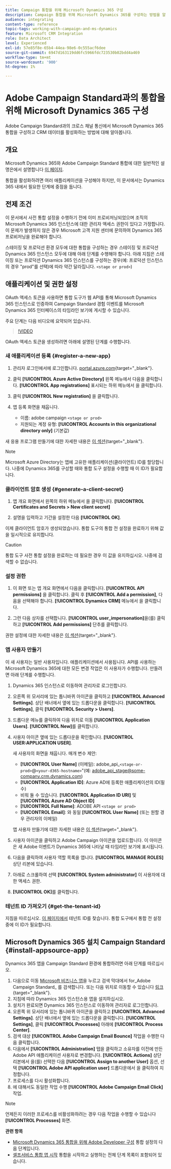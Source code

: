 ```yaml
---
title: Campaign 통합을 위해 Microsoft Dynamics 365 구성
description: Campaign 통합을 위해 Microsoft Dynamics 365를 구성하는 방법을 알아봅니다.
audience: integrating
content-type: reference
topic-tags: working-with-campaign-and-ms-dynamics
feature: Microsoft CRM Integration
role: Data Architect
level: Experienced
exl-id: 57e85f8e-65b4-44ea-98e6-0c555acf6dee
source-git-commit: 6947d163119dd6fc5966fdc723530b02bdd4a469
workflow-type: tm+mt
source-wordcount: '900'
ht-degree: 1%

---
```


# Adobe Campaign Standard과의 통합을 위해 Microsoft Dynamics 365 구성

Adobe Campaign Standard과의 크로스 채널 통신에서 Microsoft Dynamics 365 통합을 구성하고 CRM 데이터를 활성화하는 방법에 대해 알아봅니다.

## 개요

Microsoft Dynamics 365와 Adobe Campaign Standard 통합에 대한 일반적인 설명은에서 설명합니다 [이 페이지](../../integrating/using/d365-acs-get-started.md).

통합을 활성화하려면 여러 애플리케이션을 구성해야 하지만, 이 문서에서는 Dynamics 365 내에서 필요한 단계에 중점을 둡니다.

## 전제 조건

이 문서에서 사전 통합 설정을 수행하기 전에 이미 프로비저닝되었으며 조직의 Microsoft Dynamics 365 인스턴스에 대한 관리자 액세스 권한이 있다고 가정합니다.  이 문제가 발생하지 않은 경우 Microsoft 고객 지원 센터에 문의하여 Dynamics 365 프로비저닝을 완료해야 합니다.

스테이징 및 프로덕션 환경 모두에 대한 통합을 구성하는 경우 스테이징 및 프로덕션 Dynamics 365 인스턴스 모두에 대해 아래 단계를 수행해야 합니다. 아래 지침은 스테이징 또는 프로덕션 Dynamics 365 인스턴스를 구성하는 경우(예: 프로덕션 인스턴스의 경우 &quot;prod&quot;를 선택)에 따라 약간 달라집니다. `<stage or prod>`)

## 애플리케이션 및 권한 설정

OAuth 액세스 토큰을 사용하면 통합 도구가 웹 API를 통해 Microsoft Dynamics 365 인스턴스로 인증하여 Campaign Standard 경험 이벤트를 Microsoft Dynamics 365 인터페이스의 타임라인 보기에 게시할 수 있습니다.

주요 단계는 다음 비디오에 요약되어 있습니다.

>[!VIDEO](https://video.tv.adobe.com/v/27637)

OAuth 액세스 토큰을 생성하려면 아래에 설명된 단계를 수행합니다.

### 새 애플리케이션 등록 {#register-a-new-app}

1. 관리자 로그인에서에 로그인합니다. [portal.azure.com](https://portal.azure.com){target="_blank"}.

1. 클릭 **[!UICONTROL Azure Active Directory]** 왼쪽 메뉴에서 다음을 클릭합니다. **[!UICONTROL App registrations]** 표시되는 하위 메뉴에서 을 클릭합니다.

1. 클릭 **[!UICONTROL New registration]** 을 클릭합니다.

1. 앱 등록 화면을 채웁니다.

   * 이름: adobe campaign `<stage or prod>`
   * 지원되는 계정 유형: **[!UICONTROL Accounts in this organizational directory only]** (기본값)

새 응용 프로그램 만들기에 대한 자세한 내용은 [이 섹션](https://docs.microsoft.com/en-us/azure/active-directory/develop/quickstart-register-app){target="_blank"}.

>[!NOTE]
>
>Microsoft Azure Directory는 앱에 고유한 애플리케이션(클라이언트) ID를 할당합니다. 나중에 Dynamics 365를 구성할 때와 통합 도구 설정을 수행할 때 이 ID가 필요합니다.

### 클라이언트 암호 생성 {#generate-a-client-secret}

1. 앱 개요 화면에서 왼쪽의 하위 메뉴에서 을 클릭합니다. **[!UICONTROL Certificates and Secrets > New client secret]**

1. 설명을 입력하고 기간을 설정한 다음 **[!UICONTROL OK]**.

이제 클라이언트 암호가 생성되었습니다. 통합 도구의 통합 전 설정을 완료하기 위해 값을 일시적으로 유지합니다.

>[!CAUTION]
>
>통합 도구 사전 통합 설정을 완료하는 데 필요한 경우 이 값을 유지하십시오. 나중에 검색할 수 없습니다.


### 설정 권한

1. 이 화면 또는 앱 개요 화면에서 다음을 클릭합니다. **[!UICONTROL API permissions]** 을 클릭합니다.  클릭 후 **[!UICONTROL Add a permission]**, 다음을 선택해야 합니다. **[!UICONTROL Dynamics CRM]** 메뉴에서 을 클릭합니다.

1. 그런 다음 상자를 선택합니다. **[!UICONTROL user_impersonation]**&#x200B;을(를) 클릭하고 **[!UICONTROL Add permissions]** 단추를 클릭합니다.

권한 설정에 대한 자세한 내용은 [이 섹션](https://docs.microsoft.com/en-us/azure/active-directory/develop/quickstart-configure-app-access-web-apis#add-permissions-to-access-web-apis){target="_blank"}.

### 앱 사용자 만들기

이 새 사용자는 일반 사용자입니다. 애플리케이션에서 사용됩니다. API를 사용하는 Microsoft Dynamics 365에 대한 모든 변경 작업은 이 사용자가 수행합니다. 만들려면 아래 단계를 수행합니다.

1. Dynamics 365 인스턴스로 이동하여 관리자로 로그인합니다.

1. 오른쪽 위 모서리에 있는 톱니바퀴 아이콘을 클릭하고 **[!UICONTROL Advanced Settings]**. 상단 배너에서 옆에 있는 드롭다운을 클릭합니다. **[!UICONTROL Settings]**, 클릭 **[!UICONTROL Security > Users]**.

1. 드롭다운 메뉴를 클릭하여 다음 위치로 이동 **[!UICONTROL Application Users]**. **[!UICONTROL New]**&#x200B;를 클릭합니다.

1. 사용자 아이콘 옆에 있는 드롭다운을 확인합니다. **[!UICONTROL USER:APPLICATION USER]**.

   새 사용자의 화면을 채웁니다.  매개 변수 제안:

   * **[!UICONTROL User Name]** (이메일): adobe_api_`<stage-or-prod>`@`<your-d365-hostname>`&quot;(예: adobe_api_stage@some-company.crm.dynamics.com)
   * **[!UICONTROL Application ID]**: Azure AD에 등록한 애플리케이션의 ID(필수)
   * 비워 둘 수 있습니다. **[!UICONTROL Application ID URI]** 및 **[!UICONTROL Azure AD Object ID]**
   * **[!UICONTROL Full Name]**: ADOBE API `<stage or prod>`
   * **[!UICONTROL Email]**: 와 동일 **[!UICONTROL User Name]** (또는 원할 경우 관리자의 이메일)

   앱 사용자 만들기에 대한 자세한 내용은 [이 섹션](https://docs.microsoft.com/en-gb/power-platform/admin/create-users-assign-online-security-roles#create-an-application-user){target="_blank"}.

1. 사용자 아이콘을 클릭하고 Adobe Campaign 아이콘을 업로드합니다. 이 아이콘은 새 Adobe 이벤트가 Dynamics 365에 나타날 때 타임라인 보기에 표시됩니다.

1. 다음을 클릭하여 사용자 역할 목록을 엽니다. **[!UICONTROL MANAGE ROLES]** 상단 리본에 있습니다.

1. 아래로 스크롤하여 선택 **[!UICONTROL System administrator]** 이 사용자에 대한 액세스 권한.

1. **[!UICONTROL OK]**&#x200B;를 클릭합니다.

### 테넌트 ID 가져오기 {#get-the-tenant-id}

지침을 따르십시오. [이 페이지에서](https://docs.microsoft.com/en-us/onedrive/find-your-office-365-tenant-id) 테넌트 ID를 찾습니다.  통합 도구에서 통합 전 설정 중에 이 ID가 필요합니다.

## Microsoft Dynamics 365 설치 Campaign Standard {#install-appsource-app}

Dynamics 365 앱을 Campaign Standard 환경에 통합하려면 아래 단계를 따르십시오.

1. 다음으로 이동 [Microsoft 비즈니스 앱](https://appsource.microsoft.com/en-us/marketplace/apps)을 누르고 검색 막대에서 for_Adobe Campaign Standard_ 를 검색합니다.
또는 다음 위치로 이동할 수 있습니다 [링크](https://appsource.microsoft.com/en-us/product/dynamics-365/adobe.adobe_campaign_d365?tab=Overview){target="_blank"}.
1. 지침에 따라 Dynamics 365 인스턴스용 앱을 설치하십시오.
1. 설치가 완료되면 Dynamics 365 인스턴스로 이동하여 관리자로 로그인합니다.
1. 오른쪽 위 모서리에 있는 톱니바퀴 아이콘을 클릭하고 **[!UICONTROL Advanced Settings]**. 상단 배너에서 옆에 있는 드롭다운을 클릭합니다. **[!UICONTROL Settings]**, 클릭 **[!UICONTROL Processes]** 아래에 **[!UICONTROL Process Center]**.
1. 검색 대상 **[!UICONTROL Adobe Campaign Email Bounce]** 작업을 수행한 다음 클릭합니다.
1. 다음에서 **[!UICONTROL Administration]** 탭을 클릭하고 소유자를 이전에 만든 Adobe API 애플리케이션 사용자로 변경합니다. **[!UICONTROL Actions]** 상단 리본에서 을(를) 선택한 다음 **[!UICONTROL Assign to another User]** 옵션, 선택 **[!UICONTROL Adobe API application user]** 드롭다운에서 을 클릭하여 지정합니다.
1. 프로세스를 다시 활성화합니다.
1. 에 대해서도 동일한 작업 수행 **[!UICONTROL Adobe Campaign Email Click]** 작업.

>[!NOTE]
>
>언제든지 이러한 프로세스를 비활성화하려는 경우 다음 작업을 수행할 수 있습니다 **[!UICONTROL Processes]** 화면.

**관련 항목**

* [Microsoft Dynamics 365 통합을 위해 Adobe Developer 구성](../../integrating/using/d365-acs-configure-adobe-io.md) 통합 설정의 다음 단계입니다.
* [셀프서비스 통합 앱 시작](../../integrating/using/d365-acs-self-service-app-quick-start-guide.md) 통합을 시작하고 실행하는 전체 단계 목록이 포함되어 있습니다.
